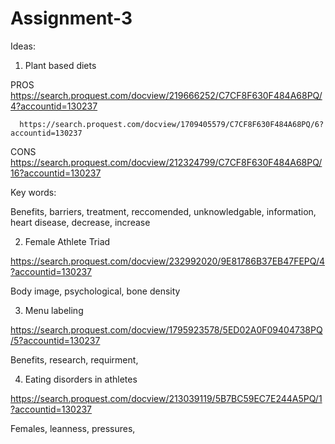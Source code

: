 # Assignment-3

Ideas:

1. Plant based diets

PROS https://search.proquest.com/docview/219666252/C7CF8F630F484A68PQ/4?accountid=130237

      https://search.proquest.com/docview/1709405579/C7CF8F630F484A68PQ/6?accountid=130237

CONS https://search.proquest.com/docview/212324799/C7CF8F630F484A68PQ/16?accountid=130237

Key words: 

Benefits, barriers, treatment, reccomended, unknowledgable, information, heart disease, decrease, increase 

2. Female Athlete Triad 

https://search.proquest.com/docview/232992020/9E81786B37EB47FEPQ/4?accountid=130237

Body image, psychological, bone density

3. Menu labeling

https://search.proquest.com/docview/1795923578/5ED02A0F09404738PQ/5?accountid=130237

Benefits, research, requirment, 

4. Eating disorders in athletes

https://search.proquest.com/docview/213039119/5B7BC59EC7E244A5PQ/1?accountid=130237

Females, leanness, pressures,
